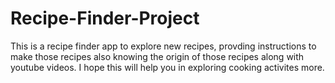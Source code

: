 # Recipe-Finder-Project
This is a recipe finder app to explore new recipes, provding instructions to make those recipes also knowing the origin of those recipes along with youtube videos. I hope this will help you in exploring cooking activites more.
